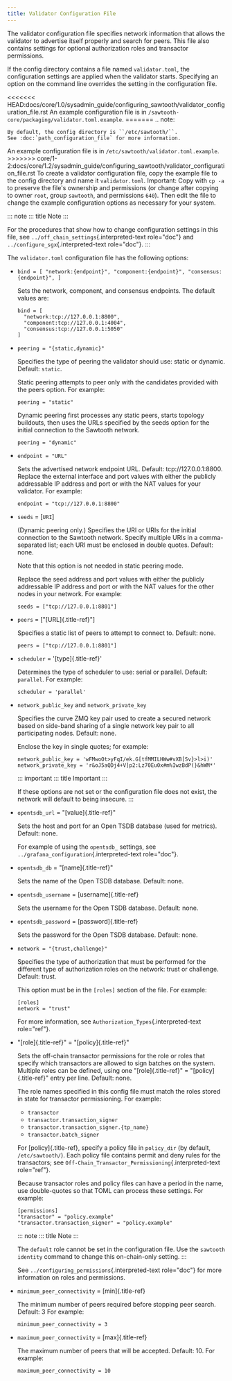 ```yaml
---
title: Validator Configuration File
---
```


The validator configuration file specifies network information that
allows the validator to advertise itself properly and search for peers.
This file also contains settings for optional authorization roles and
transactor permissions.

If the config directory contains a file named `validator.toml`, the
configuration settings are applied when the validator starts. Specifying
an option on the command line overrides the setting in the configuration
file.

\<\<\<\<\<\<\<
HEAD:docs/core/1.0/sysadmin_guide/configuring_sawtooth/validator_configuration_file.rst
An example configuration file is in
`/sawtooth-core/packaging/validator.toml.example`. ======= .. note:

    By default, the config directory is ``/etc/sawtooth/``.
    See :doc:`path_configuration_file` for more information.

An example configuration file is in
`/etc/sawtooth/validator.toml.example`. \>\>\>\>\>\>\>
core/1-2:docs/core/1.2/sysadmin_guide/configuring_sawtooth/validator_configuration_file.rst
To create a validator configuration file, copy the example file to the
config directory and name it `validator.toml`. Important: Copy with
`cp -a` to preserve the file\'s ownership and permissions (or change
after copying to owner `root`, group `sawtooth`, and permissions `640`).
Then edit the file to change the example configuration options as
necessary for your system.

::: note
::: title
Note
:::

For the procedures that show how to change configuration settings in
this file, see `../off_chain_settings`{.interpreted-text role="doc"} and
`../configure_sgx`{.interpreted-text role="doc"}.
:::

The `validator.toml` configuration file has the following options:

-   `bind = [ "network:{endpoint}", "component:{endpoint}", "consensus:{endpoint}", ]`

    Sets the network, component, and consensus endpoints. The default
    values are:

    ``` none
    bind = [
      "network:tcp://127.0.0.1:8800",
      "component:tcp://127.0.0.1:4004",
      "consensus:tcp://127.0.0.1:5050"
    ]
    ```

-   `peering = "{static,dynamic}"`

    Specifies the type of peering the validator should use: static or
    dynamic. Default: `static`.

    Static peering attempts to peer only with the candidates provided
    with the peers option. For example:

    ``` none
    peering = "static"
    ```

    Dynamic peering first processes any static peers, starts topology
    buildouts, then uses the URLs specified by the seeds option for the
    initial connection to the Sawtooth network.

    ``` none
    peering = "dynamic"
    ```

-   `endpoint = "URL"`

    Sets the advertised network endpoint URL. Default:
    tcp://127.0.0.1:8800. Replace the external interface and port values
    with either the publicly addressable IP address and port or with the
    NAT values for your validator. For example:

    ``` none
    endpoint = "tcp://127.0.0.1:8800"
    ```

-   `seeds` = \[`URI`\]

    (Dynamic peering only.) Specifies the URI or URIs for the initial
    connection to the Sawtooth network. Specify multiple URIs in a
    comma-separated list; each URI must be enclosed in double quotes.
    Default: none.

    Note that this option is not needed in static peering mode.

    Replace the seed address and port values with either the publicly
    addressable IP address and port or with the NAT values for the other
    nodes in your network. For example:

    ``` none
    seeds = ["tcp://127.0.0.1:8801"]
    ```

-   `peers` = \[\"[URL]{.title-ref}\"\]

    Specifies a static list of peers to attempt to connect to. Default:
    none.

    ``` none
    peers = ["tcp://127.0.0.1:8801"]
    ```

-   `scheduler` = \'[type]{.title-ref}\'

    Determines the type of scheduler to use: serial or parallel.
    Default: `parallel`. For example:

    ``` none
    scheduler = 'parallel'
    ```

-   `network_public_key` and `network_private_key`

    Specifies the curve ZMQ key pair used to create a secured network
    based on side-band sharing of a single network key pair to all
    participating nodes. Default: none.

    Enclose the key in single quotes; for example:

    ``` none
    network_public_key = 'wFMwoOt>yFqI/ek.G[tfMMILHWw#vXB[Sv}>l>i)'
    network_private_key = 'r&oJ5aQDj4+V]p2:Lz70Eu0x#m%IwzBdP(}&hWM*'
    ```

    ::: important
    ::: title
    Important
    :::

    If these options are not set or the configuration file does not
    exist, the network will default to being insecure.
    :::

-   `opentsdb_url` = \"[value]{.title-ref}\"

    Sets the host and port for an Open TSDB database (used for metrics).
    Default: none.

    For example of using the `opentsdb_` settings, see
    `../grafana_configuration`{.interpreted-text role="doc"}.

-   `opentsdb_db` = \"[name]{.title-ref}\"

    Sets the name of the Open TSDB database. Default: none.

-   `opentsdb_username` = [username]{.title-ref}

    Sets the username for the Open TSDB database. Default: none.

-   `opentsdb_password` = [password]{.title-ref}

    Sets the password for the Open TSDB database. Default: none.

-   `network = "{trust,challenge}"`

    Specifies the type of authorization that must be performed for the
    different type of authorization roles on the network: trust or
    challenge. Default: trust.

    This option must be in the `[roles]` section of the file. For
    example:

    ``` none
    [roles]
    network = "trust"
    ```

    For more information, see `Authorization_Types`{.interpreted-text
    role="ref"}.

-   \"[role]{.title-ref}\" = \"[policy]{.title-ref}\"

    Sets the off-chain transactor permissions for the role or roles that
    specify which transactors are allowed to sign batches on the system.
    Multiple roles can be defined, using one \"[role]{.title-ref}\" =
    \"[policy]{.title-ref}\" entry per line. Default: none.

    The role names specified in this config file must match the roles
    stored in state for transactor permissioning. For example:

    -   `transactor`
    -   `transactor.transaction_signer`
    -   `transactor.transaction_signer.{tp_name}`
    -   `transactor.batch_signer`

    For [policy]{.title-ref}, specify a policy file in `policy_dir` (by
    default, `/etc/sawtooth/`). Each policy file contains permit and
    deny rules for the transactors; see
    `Off-Chain_Transactor_Permissioning`{.interpreted-text role="ref"}.

    Because transactor roles and policy files can have a period in the
    name, use double-quotes so that TOML can process these settings. For
    example:

    ``` none
    [permissions]
    "transactor" = "policy.example"
    "transactor.transaction_signer" = "policy.example"
    ```

    ::: note
    ::: title
    Note
    :::

    The `default` role cannot be set in the configuration file. Use the
    `sawtooth identity` command to change this on-chain-only setting.
    :::

    See `../configuring_permissions`{.interpreted-text role="doc"} for
    more information on roles and permissions.

-   `minimum_peer_connectivity` = [min]{.title-ref}

    The minimum number of peers required before stopping peer search.
    Default: 3 For example:

    ``` none
    minimum_peer_connectivity = 3
    ```

-   `maximum_peer_connectivity` = [max]{.title-ref}

    The maximum number of peers that will be accepted. Default: 10. For
    example:

    ``` none
    maximum_peer_connectivity = 10
    ```

<!--
  Licensed under Creative Commons Attribution 4.0 International License
  https://creativecommons.org/licenses/by/4.0/
-->
